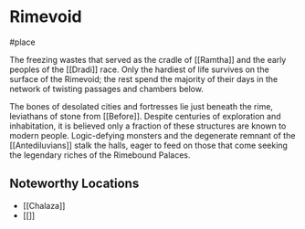 # Rimevoid
#place

The freezing wastes that served as the cradle of [[Ramtha]] and the early peoples of the [[Dradi]] race. Only the hardiest of life survives on the surface of the Rimevoid; the rest spend the majority of their days in the network of twisting passages and chambers below.

The bones of desolated cities and fortresses lie just beneath the rime, leviathans of stone from [[Before]]. Despite centuries of exploration and inhabitation, it is believed only a fraction of these structures are known to modern people. Logic-defying monsters and the degenerate remnant of the [[Antediluvians]] stalk the halls, eager to feed on those that come seeking the legendary riches of the Rimebound Palaces.

## Noteworthy Locations
 - [[Chalaza]]
 - [[]]